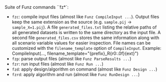Suite of Funz commands ``fz*`:

* `fzc`: compile input files (almost like `Funz CompileInput ...`). Output files
  keep the same extension as the source (e.g. `sample.pij` -> `sample_X=1.pij`).
  A file ``generated_files.txt`` listing the relative paths of all generated
  datasets is written to the same directory as the input file. A second file
  ``generated_files.csv`` stores the same information along with all scenario
  variable values for easier inspection.
  File names can be customized with the ``filename_template`` option of
  ``CompileInput``.
  Example:
    CompileInput(..., filename_template="{prefix}_R{r0:.0f}{ext}")
* `fzp`: parse output files (almost like `Funz ParseResults ...`)
* `fzr`: run input files (almost like `Funz Run ...`)
* `fzd`: apply design/algorithm on command (almost like `Funz Design ...`)
* `fzrd`: apply algorithm and run (almost like `Funz RunDesign ...`)
